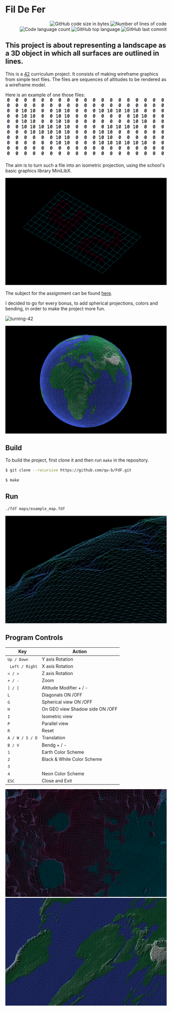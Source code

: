 # Fil De Fer

<p align="right">
	<img alt="GitHub code size in bytes" src="https://img.shields.io/tokei/languages/github.com/qu-b/FdF?color=lightblue" />
	<img alt="Number of lines of code" src="https://img.shields.io/tokei/lines/github.com/qu-b/FdF?color=critical" />
	<img alt="Code language count" src="https://img.shields.io/tokei/languages/top/github.com/qu-b/FdF?color=yellow" />
	<img alt="GitHub top language" src="https://img.shields.io/tokei/languages/count/github.com/qu-b/FdF?color=blue" />
	<img alt="GitHub last commit" src="https://img.shields.io/tokei/last-commit/github.com/qu-b/FdF?color=green" />
</p>

## This project is about representing a landscape as a 3D object in which all surfaces are outlined in lines.


This is a [42](https://42.fr/en/homepage/) curriculum project. It consists of making wireframe graphics from simple text files. The files are sequences of altitudes to be rendered as a wireframe model.

Here is an example of one those files:
![Text file example](img/text-file-example.png)

The aim is to turn such a file into an isometric projection, using the school's basic graphics library MiniLibX.

![42](img/42.png)

The subject for the assignment can be found [here](subject.pdf).

I decided to go for every bonus, to add spherical projections, colors and bending, in order to make the project more fun.

![turning-42](https://j.gifs.com/mq9RJR.gif)


![earth](img/earth.png)
## Build
To build the project, first clone it and then run `make` in the repository.
```bash
$ git clone --recursive https://github.com/qu-b/FdF.git
```
```bash
$ make
```
## Run
```bash
./fdf maps/example_map.fdf
```
![mars](img/mars.png)

## Program Controls

|Key|Action|
|---|---|
|`Up / Down`| Y axis Rotation|
|` Left / Right`| X axis Rotation|
|`< / >`| Z axis Rotation|
|`+ / -`| Zoom |
|`] / [`| Altitude Modifier + / -|
|`L`| Diagonals ON /OFF|
|`G`| Spherical view ON /OFF|
|`H`| On GEO view Shadow side ON /OFF|
|`I`| Isometric view |
|`P`| Parallel view |
|`R`| Reset |
|`A / W / S / D`| Translation |
|`B / V`| Bendg + / -|
|`1`| Earth Color Scheme|
|`2`| Black & White Color Scheme|
|`3`| |
|`4`| Neon Color Scheme|
|`ESC`|Close and Exit|

![ocean](img/ocean.png)
![earth](img/flatearth.png)
